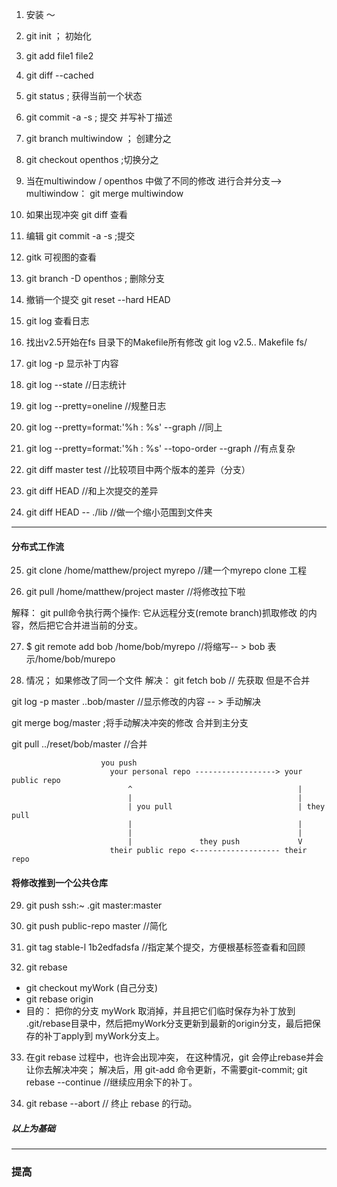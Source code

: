 1. 安装 ～

2. git init ； 初始化

3. git add file1 file2

4. git diff --cached

5. git status ; 获得当前一个状态

6. git commit -a -s ; 提交 并写补丁描述

7. git branch multiwindow ； 创建分之

8. git checkout openthos ;切换分之

9. 当在multiwindow  / openthos 中做了不同的修改
   进行合并分支--> multiwindow：
   git merge multiwindow 

10. 如果出现冲突
  git diff  查看

11. 编辑
   git commit -a -s ;提交

12. gitk 可视图的查看

13. git branch -D openthos ; 删除分支

14. 撤销一个提交
  git reset --hard HEAD

15. git log 查看日志

16. 找出v2.5开始在fs 目录下的Makefile所有修改
  git log v2.5.. Makefile fs/

17. git log -p 显示补丁内容

18. git log --state //日志统计

19. git log --pretty=oneline  //规整日志

20.  git log --pretty=format:'%h : %s' --graph  //同上

21.  git log --pretty=format:'%h : %s' --topo-order --graph //有点复杂

22. git diff master test //比较项目中两个版本的差异（分支）

23. git diff HEAD //和上次提交的差异

24. git diff HEAD -- ./lib   //做一个缩小范围到文件夹

***

#### 分布式工作流
25. git clone /home/matthew/project myrepo //建一个myrepo clone 工程

26. git pull /home/matthew/project master //将修改拉下啦

解释： git pull命令执行两个操作: 它从远程分支(remote branch)抓取修改 的内容，然后把它合并进当前的分支。

27. $ git remote add bob /home/bob/myrepo  //将缩写-- > bob 表示/home/bob/murepo

28. 情况；
  如果修改了同一个文件
解决：
  git fetch bob  // 先获取 但是不合并

  git log -p master ..bob/master  //显示修改的内容 -- > 手动解决

  git merge  bog/master ;将手动解决冲突的修改 合并到主分支

  git pull ../reset/bob/master //合并

                        you push
                          your personal repo ------------------> your public repo
                              ^                                     |
                              |                                     |
                              | you pull                            | they pull
                              |                                     |
                              |                                     |
                              |               they push             V
                          their public repo <------------------- their repo
#### 将修改推到一个公共仓库

29. git push ssh:~  .git master:master

30. git push public-repo master //简化

31. git tag stable-l 1b2edfadsfa //指定某个提交，方便根基标签查看和回顾

32. git rebase
  - git  checkout myWork (自己分支)
  - git rebase origin 
  - 目的： 把你的分支 myWork 取消掉，并且把它们临时保存为补丁放到 .git/rebase目录中，然后把myWork分支更新到最新的origin分支，最后把保存的补丁apply到 myWork分支上。

33. 在git rebase 过程中，也许会出现冲突， 在这种情况，git 会停止rebase并会让你去解决冲突； 解决后，用 git-add 命令更新，不需要git-commit;
  git rebase --continue //继续应用余下的补丁。

34. git rebase --abort // 终止 rebase 的行动。

##### 以上为基础

*** 
### 提高 
